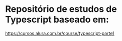 # Repositório de estudos de Typescript baseado em:

https://cursos.alura.com.br/course/typescript-parte1
